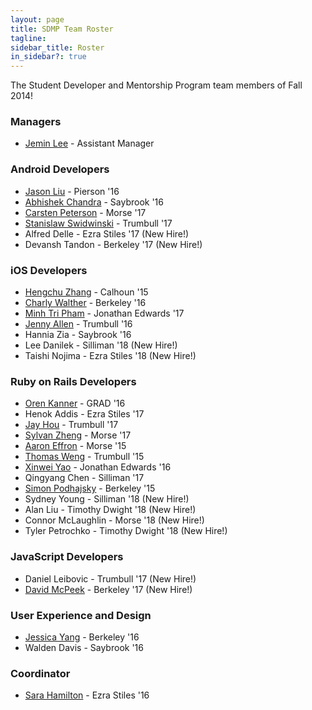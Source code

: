```yaml
---
layout: page
title: SDMP Team Roster
tagline:
sidebar_title: Roster
in_sidebar?: true
---
```


The Student Developer and Mentorship Program team members of Fall 2014!

### Managers
- [Jemin Lee](https://github.com/jeminlee) - Assistant Manager

### Android Developers
- [Jason Liu](https://github.com/jasonkliu) - Pierson '16
- [Abhishek Chandra](https://github.com/abchandra) - Saybrook '16
- [Carsten Peterson](https://github.com/clhpeterson) - Morse '17
- [Stanislaw Swidwinski](https://github.com/Ebstein) - Trumbull '17
- Alfred Delle - Ezra Stiles '17 (New Hire!)
- Devansh Tandon - Berkeley '17 (New Hire!)

### iOS Developers
- [Hengchu Zhang](https://github.com/hengchu) - Calhoun '15
- [Charly Walther](https://github.com/cmwalther) - Berkeley '16
- [Minh Tri Pham](https://github.com/mrgoodboy) - Jonathan Edwards '17
- [Jenny Allen](https://github.com/jennyallen) - Trumbull '16
- Hannia Zia - Saybrook '16
- Lee Danilek - Silliman '18 (New Hire!)
- Taishi Nojima - Ezra Stiles '18 (New Hire!)

### Ruby on Rails Developers
- [Oren Kanner](https://github.com/orenyk) - GRAD '16
- Henok Addis - Ezra Stiles '17
- [Jay Hou](https://github.com/jiggoha) - Trumbull '17
- [Sylvan Zheng](https://github.com/squidgetx) - Morse '17
- [Aaron Effron](https://github.com/aaron-effron) - Morse '15
- [Thomas Weng](https://github.com/thomasweng15) - Trumbull '15
- [Xinwei Yao](https://github.com/njlxyaoxinwei) - Jonathan Edwards '16
- Qingyang Chen - Silliman '17
- [Simon Podhajsky](https://github.com/shippy) - Berkeley '15
- Sydney Young - Silliman '18 (New Hire!)
- Alan Liu - Timothy Dwight '18 (New Hire!)
- Connor McLaughlin - Morse '18 (New Hire!)
- Tyler Petrochko - Timothy Dwight '18 (New Hire!)

### JavaScript Developers
- Daniel Leibovic - Trumbull '17 (New Hire!)
- [David McPeek](https://github.com/jdmcpeek) - Berkeley '17 (New Hire!)

### User Experience and Design
- [Jessica Yang](https://github.com/krysjez) - Berkeley '16
- Walden Davis - Saybrook '16

### Coordinator
- [Sara Hamilton](https://github.com/sarahamilton) - Ezra Stiles '16
